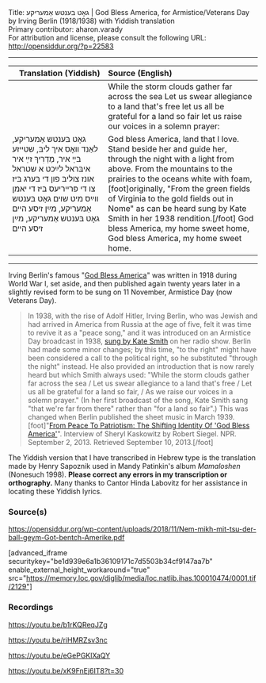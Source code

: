 <html>
<head></head>
<body>
Title: גאָט בענטש אַמעריקע | God Bless America, for Armistice/Veterans Day by Irving Berlin (1918/1938) with Yiddish translation<br />
Primary contributor: aharon.varady<br />
For attribution and license, please consult the following URL: <a href="http://opensiddur.org/?p=22583">http://opensiddur.org/?p=22583</a>
<p />
<hr />

<table style="margin-left: auto;margin-right: auto;" class="draggable">
<thead><tr><th id="x" style="text-align: right;">Translation (Yiddish)</th><th style="text-align: left;">Source (English)</th></tr></thead>
<tbody>
<tr><td style="vertical-align:top;">
<div class="liturgy"><span lang="he">

</span></div></td>
 
<td style="vertical-align:top;">
<div class="english">
<span class="instruction">While the storm clouds gather far across the sea
Let us swear allegiance to a land that's free
let us all be grateful for a land so fair
let us raise our voices in a solemn prayer:</span>
</div></td></tr>


<tr><td style="vertical-align:top;">
<div class="yiddish"><span lang="yi">
גאָט בּענטש אַמעריקע, 
לאַנד װאָס איך ליבּ, 
שטײזע בּײַ איר, 
מַדְרִיךְ זײַ איר
איבּראל לײַכט א שטראל אונז צוליבּ
פון די בּערג בּיז
צו די פּרײריעס
בּיז די יאמן װײַס מיט שױם
גאָט בּענטש אַמעריקע,
מײַן זיסע הײם
גאָט בּענטש אַמעריקע,
מײַן זיסע הײם
</span></div></td>
 
<td style="vertical-align:top;">
<div class="english">
God bless America, 
land that I love.
Stand beside her 
and guide her,
through the night with a light from above.
From the mountains
to the prairies
to the oceans white with foam,[foot]originally, "From the green fields of Virginia to the gold fields out in Nome" as can be heard sung by Kate Smith in her 1938 rendition.[/foot]
God bless America, 
my home sweet home,
God bless America,
my home sweet home.
</div></td></tr>
</tbody></table>

<hr />

Irving Berlin's famous "<a href="https://en.wikipedia.org/wiki/God_Bless_America">God Bless America</a>" was written in 1918 during World War I, set aside, and then published again twenty years later in a slightly revised form to be sung on 11 November, Armistice Day (now Veterans Day). 

<blockquote>In 1938, with the rise of Adolf Hitler, Irving Berlin, who was Jewish and had arrived in America from Russia at the age of five, felt it was time to revive it as a "peace song," and it was introduced on an Armistice Day broadcast in 1938, <a href="https://katesmith.org/gba.html">sung by Kate Smith</a> on her radio show. Berlin had made some minor changes; by this time, "to the right" might have been considered a call to the political right, so he substituted "through the night" instead. He also provided an introduction that is now rarely heard but which Smith always used: "While the storm clouds gather far across the sea / Let us swear allegiance to a land that's free / Let us all be grateful for a land so fair, / As we raise our voices in a solemn prayer." (In her first broadcast of the song, Kate Smith sang "that we're far from there" rather than "for a land so fair".) This was changed when Berlin published the sheet music in March 1939.[foot]"<a href="https://www.npr.org/2013/09/02/216877219/from-peace-to-patriotism-the-shifting-identity-of-god-bless-america">From Peace To Patriotism: The Shifting Identity Of 'God Bless America'</a>". Interview of Sheryl Kaskowitz by Robert Siegel. NPR. September 2, 2013. Retrieved September 10, 2013.[/foot]</blockquote>

The Yiddish version that I have transcribed in Hebrew type is the translation made by Henry Sapoznik used in Mandy Patinkin's album <em>Mamaloshen</em> (Nonesuch 1998). <strong>Please correct any errors in my transcription or orthography.</strong> Many thanks to Cantor Hinda Labovitz for her assistance in locating these Yiddish lyrics.

<h3>Source(s)</h3>

https://opensiddur.org/wp-content/uploads/2018/11/Nem-mikh-mit-tsu-der-ball-geym-Got-bentch-Amerike.pdf

[advanced_iframe securitykey="be1d939e6a1b36109171c7d5503b34cf9147aa7b" enable_external_height_workaround="true" src="https://memory.loc.gov/diglib/media/loc.natlib.ihas.100010474/0001.tif/2129"]

<h3>Recordings</h3>

https://youtu.be/b1rKQReqJZg

https://youtu.be/riHMRZsv3nc

https://youtu.be/eGePGKlXaQY

https://youtu.be/xK9FnEj6IT8?t=30

&nbsp;


</body>
</html>